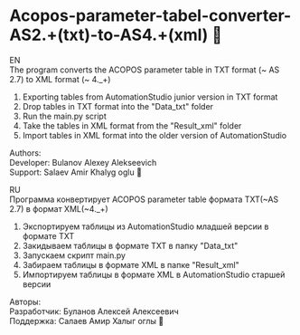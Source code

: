 # Acopos-parameter-tabel-converter-AS2.+(txt)-to-AS4.+(xml) :robot:
EN\
The program converts the ACOPOS parameter table in TXT format (~ AS 2.7) to XML format (~ 4._+)
1. Exporting tables from AutomationStudio junior version in TXT format
2. Drop tables in TXT format into the "Data_txt" folder
3. Run the main.py script
4. Take the tables in XML format from the "Result_xml" folder
5. Import tables in XML format into the older version of AutomationStudio

Authors:  
Developer: Bulanov Alexey Alekseevich  
Support: Salaev Amir Khalyg oglu :japanese_goblin:

RU\
Программа конвертирует ACOPOS parameter table формата TXT(~AS 2.7) в формат XML(~4._+)
1. Экспортируем таблицы из AutomationStudio младшей версии в формате TXT
2. Закидываем таблицы в формате TXT в папку "Data_txt"
3. Запускаем скрипт main.py
4. Забираем таблицы в формате XML в папке "Result_xml"
5. Импортируем таблицы в формате XML в AutomationStudio старшей версии

Авторы:  
Разработчик: Буланов Алексей Алексеевич   
Поддержка: Салаев Амир Халыг оглы :japanese_goblin:
